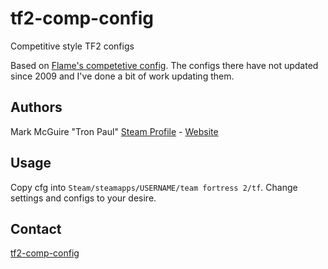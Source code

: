 tf2-comp-config
===============

Competitive style TF2 configs

Based on [Flame's competetive config](http://code.google.com/p/tf2compconfiguration/).  The configs there have not updated since 2009 and I've done a bit of work updating them.

Authors
-------

Mark McGuire "Tron Paul" [Steam Profile](http://steamcommunity.com/id/TronPaul "Steam Profile") - [Website](http://teamunpro.com)

Usage
-----

Copy cfg into `Steam/steamapps/USERNAME/team fortress 2/tf`.  Change settings and configs to your desire.

Contact
-------

[tf2-comp-config](https://github.com/TronPaul/tf2-comp-config "Github repository")
